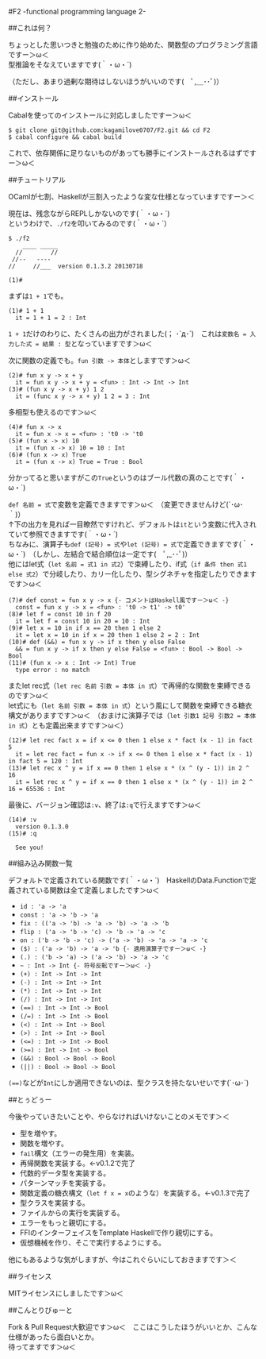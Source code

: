 #F2 -functional programming language 2-

##これは何？

ちょっとした思いつきと勉強のために作り始めた、関数型のプログラミング言語ですー＞ω＜  
型推論をそなえていますです(｀・ω・´)

（ただし、あまり過剰な期待はしないほうがいいのです(　ﾟ,＿･･ﾟ)）

##インストール

Cabalを使ってのインストールに対応しましたですー＞ω＜

```
$ git clone git@github.com:kagamilove0707/F2.git && cd F2
$ cabal configure && cabal build
```

これで、依存関係に足りないものがあっても勝手にインストールされるはずですー＞ω＜

##チュートリアル

OCamlが七割、Haskellが三割入ったような変な仕様となっていますですー＞＜

現在は、残念ながらREPLしかないのです(｀・ω・´)  
というわけで、`./f2`を叩いてみるのです(｀・ω・´）

```
$ ./f2
    ____ _____
  //        //
 //--   ----
//     //___  version 0.1.3.2 20130718

(1)#
```

まずは`1 + 1`でも。

```
(1)# 1 + 1
  it = 1 + 1 = 2 : Int
```

`1 + 1`だけのわりに、たくさんの出力がされました(； ･\`д･´)　これは`変数名 = 入力した式 = 結果 : 型`となっていますです＞ω＜

次に関数の定義でも。`fun 引数 -> 本体`としますです＞ω＜

```
(2)# fun x y -> x + y
  it = fun x y -> x + y = <fun> : Int -> Int -> Int
(3)# (fun x y -> x + y) 1 2
  it = (func x y -> x + y) 1 2 = 3 : Int
```

多相型も使えるのです＞ω＜

```
(4)# fun x -> x
  it = fun x -> x = <fun> : 't0 -> 't0
(5)# (fun x -> x) 10
  it = (fun x -> x) 10 = 10 : Int
(6)# (fun x -> x) True
  it = (fun x -> x) True = True : Bool
```

分かってると思いますがこの`True`というのはブール代数の真のことです(｀・ω・´)  

`def 名前 = 式`で変数を定義できますです＞ω＜　（変更できませんけど(´･ω･｀)）  
↑下の出力を見れば一目瞭然ですけれど、デフォルトは`it`という変数に代入されていて参照できますです(｀・ω・´)  
ちなみに、演算子も`def (記号) = 式`や`let (記号) = 式`で定義できますです(｀・ω・´)　（しかし、左結合で結合順位は一定です(　ﾟ,_･･ﾟ)）  
他にはlet式（`let 名前 = 式1 in 式2`）で束縛したり、if式（`if 条件 then 式1 else 式2`）で分岐したり、カリー化したり、型シグネチャを指定したりできますです＞ω＜  

```
(7)# def const = fun x y -> x {- コメントはHaskell風ですー＞ω＜ -}
  const = fun x y -> x = <fun> : 't0 -> t1' -> t0'
(8)# let f = const 10 in f 20
  it = let f = const 10 in 20 = 10 : Int
(9)# let x = 10 in if x == 20 then 1 else 2
  it = let x = 10 in if x = 20 then 1 else 2 = 2 : Int
(10)# def (&&) = fun x y -> if x then y else False
  && = fun x y -> if x then y else False = <fun> : Bool -> Bool -> Bool
(11)# (fun x -> x : Int -> Int) True
  type error : no match
```

またlet rec式（`let rec 名前 引数 = 本体 in 式`）で再帰的な関数を束縛できるのです＞ω＜  
let式にも（`let 名前 引数 = 本体 in 式`）という風にして関数を束縛できる糖衣構文がありますです＞ω＜　（おまけに演算子では（`let 引数1 記号 引数2 = 本体 in 式`）とも定義出来ますです＞ω＜）

```
(12)# let rec fact x = if x <= 0 then 1 else x * fact (x - 1) in fact 5
  it = let rec fact = fun x -> if x <= 0 then 1 else x * fact (x - 1) in fact 5 = 120 : Int
(13)# let rec x ^ y = if x == 0 then 1 else x * (x ^ (y - 1)) in 2 ^ 16
  it = let rec x ^ y = if x == 0 then 1 else x * (x ^ (y - 1)) in 2 ^ 16 = 65536 : Int
```

最後に、バージョン確認は`:v`、終了は`:q`で行えますです＞ω＜

```
(14)# :v
  version 0.1.3.0
(15)# :q

  See you!
```

##組み込み関数一覧

デフォルトで定義されている関数です(｀・ω・´)　HaskellのData.Functionで定義されている関数は全て定義しましたです＞ω＜

  * `id : 'a -> 'a`
  * `const : 'a -> 'b -> 'a`
  * `fix : (('a -> 'b) -> 'a -> 'b) -> 'a -> 'b`
  * `flip : ('a -> 'b -> 'c) -> 'b -> 'a -> 'c`
  * `on : ('b -> 'b -> 'c) -> ('a -> 'b) -> 'a -> 'a -> 'c`
  * `($) : ('a -> 'b) -> 'a -> 'b {- 適用演算子ですー＞ω＜ -}`
  * `(.) : ('b -> 'a) -> ('a -> 'b) -> 'a -> 'c`
  * `~ : Int -> Int {- 符号反転ですー＞ω＜ -}`
  * `(+) : Int -> Int -> Int`
  * `(-) : Int -> Int -> Int`
  * `(*) : Int -> Int -> Int`
  * `(/) : Int -> Int -> Int`
  * `(==) : Int -> Int -> Bool`
  * `(/=) : Int -> Int -> Bool`
  * `(<) : Int -> Int -> Bool`
  * `(>) : Int -> Int -> Bool`
  * `(<=) : Int -> Int -> Bool`
  * `(>=) : Int -> Int -> Bool`
  * `(&&) : Bool -> Bool -> Bool`
  * `(||) : Bool -> Bool -> Bool`

`(==)`などが`Int`にしか適用できないのは、型クラスを持たないせいです(´･ω･`)

##とぅどぅー

今後やっていきたいことや、やらなければいけないことのメモです＞＜

  * 型を増やす。
  * 関数を増やす。
  * `fail`構文（エラーの発生用）を実装。
  * 再帰関数を実装する。←v0.1.2で完了
  * 代数的データ型を実装する。
  * パターンマッチを実装する。
  * 関数定義の糖衣構文（`let f x = x`のような）を実装する。←v0.1.3で完了
  * 型クラスを実装する。
  * ファイルからの実行を実装する。
  * エラーをもっと親切にする。
  * FFIのインターフェイスをTemplate Haskellで作り親切にする。
  * 仮想機械を作り、そこで実行するようにする。

他にもあるような気がしますが、今はこれぐらいにしておきますです＞＜

##ライセンス

MITライセンスにしましたです＞ω＜

##こんとりびゅーと

Fork & Pull Request大歓迎です＞ω＜　ここはこうしたほうがいいとか、こんな仕様があったら面白いとか。  
待ってますです＞ω＜

